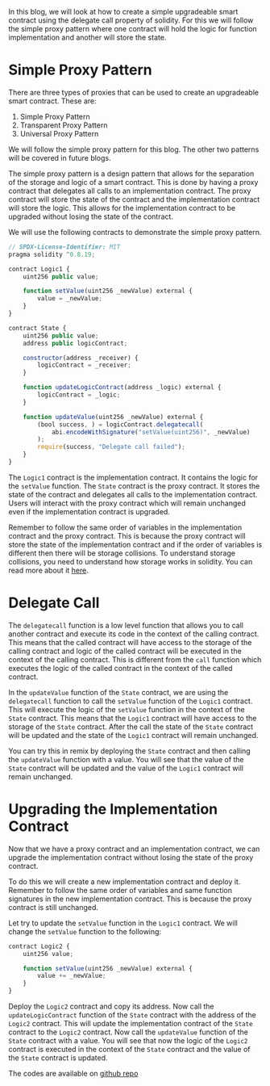 In this blog, we will look at how to create a simple upgradeable smart contract using the delegate call property of solidity. For this we will follow the simple proxy pattern where one contract will hold the logic for function implementation and another will store the state.

# Simple Proxy Pattern

There are three types of proxies that can be used to create an upgradeable smart contract. These are:

1. Simple Proxy Pattern
2. Transparent Proxy Pattern
3. Universal Proxy Pattern

We will follow the simple proxy pattern for this blog. The other two patterns will be covered in future blogs.

The simple proxy pattern is a design pattern that allows for the separation of the storage and logic of a smart contract. This is done by having a proxy contract that delegates all calls to an implementation contract. The proxy contract will store the state of the contract and the implementation contract will store the logic. This allows for the implementation contract to be upgraded without losing the state of the contract.

We will use the following contracts to demonstrate the simple proxy pattern.

```js
// SPDX-License-Identifier: MIT
pragma solidity ^0.8.19;

contract Logic1 {
    uint256 public value;

    function setValue(uint256 _newValue) external {
        value = _newValue;
    }
}

contract State {
    uint256 public value;
    address public logicContract;

    constructor(address _receiver) {
        logicContract = _receiver;
    }

    function updateLogicContract(address _logic) external {
        logicContract = _logic;
    }

    function updateValue(uint256 _newValue) external {
        (bool success, ) = logicContract.delegatecall(
            abi.encodeWithSignature("setValue(uint256)", _newValue)
        );
        require(success, "Delegate call failed");
    }
}
```

The `Logic1` contract is the implementation contract. It contains the logic for the `setValue` function. The `State` contract is the proxy contract. It stores the state of the contract and delegates all calls to the implementation contract. Users will interact with the proxy contract which will remain unchanged even if the implementation contract is upgraded.

Remember to follow the same order of variables in the implementation contract and the proxy contract. This is because the proxy contract will store the state of the implementation contract and if the order of variables is different then there will be storage collisions. To understand storage collisions, you need to understand how storage works in solidity. You can read more about it [here](https://docs.soliditylang.org/en/v0.8.4/internals/layout_in_storage.html).

# Delegate Call

The `delegatecall` function is a low level function that allows you to call another contract and execute its code in the context of the calling contract. This means that the called contract will have access to the storage of the calling contract and logic of the called contract will be executed in the context of the calling contract. This is different from the `call` function which executes the logic of the called contract in the context of the called contract.

In the `updateValue` function of the `State` contract, we are using the `delegatecall` function to call the `setValue` function of the `Logic1` contract. This will execute the logic of the `setValue` function in the context of the `State` contract. This means that the `Logic1` contract will have access to the storage of the `State` contract. After the call the state of the `State` contract will be updated and the state of the `Logic1` contract will remain unchanged.

You can try this in remix by deploying the `State` contract and then calling the `updateValue` function with a value. You will see that the value of the `State` contract will be updated and the value of the `Logic1` contract will remain unchanged.

# Upgrading the Implementation Contract

Now that we have a proxy contract and an implementation contract, we can upgrade the implementation contract without losing the state of the proxy contract.

To do this we will create a new implementation contract and deploy it. Remember to follow the same order of variables and same function signatures in the new implementation contract. This is because the proxy contract is still unchanged.

Let try to update the `setValue` function in the `Logic1` contract. We will change the `setValue` function to the following:

```js
contract Logic2 {
    uint256 value;

    function setValue(uint256 _newValue) external {
        value += _newValue;
    }
}
```

Deploy the `Logic2` contract and copy its address. Now call the `updateLogicContract` function of the `State` contract with the address of the `Logic2` contract. This will update the implementation contract of the `State` contract to the `Logic2` contract. Now call the `updateValue` function of the `State` contract with a value. You will see that now the logic of the `Logic2` contract is executed in the context of the `State` contract and the value of the `State` contract is updated.

The codes are available on [github repo](https://github.com/somesh-banerjee/Upgradeable-Contracts)
